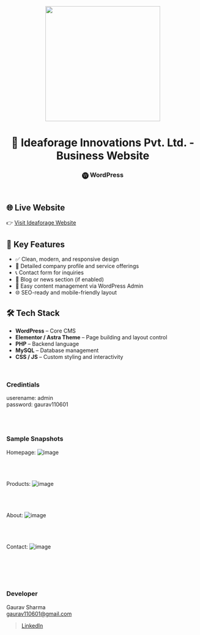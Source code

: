 <p align="center">
  <img src = "images/logo.png" width="300">
</p>

<h1 align="center">
  💼 Ideaforage Innovations Pvt. Ltd. - Business Website
</h1>

<h3 align="center">
   🅦 WordPress
</h3>


<br>

## 🌐 Live Website

👉 [Visit Ideaforage Website](https://idea.toynik.com/)

## 📌 Key Features

- ✅ Clean, modern, and responsive design
- 🏢 Detailed company profile and service offerings
- 📞 Contact form for inquiries
- 🧠 Blog or news section (if enabled)
- 🔗 Easy content management via WordPress Admin
- 🌐 SEO-ready and mobile-friendly layout

## 🛠️ Tech Stack

- **WordPress** – Core CMS
- **Elementor / Astra Theme** – Page building and layout control
- **PHP** – Backend language
- **MySQL** – Database management
- **CSS / JS** – Custom styling and interactivity

<br>

### Credintials
userename: admin <br>
password: gaurav110601 <br>



<br><br>
<!-- ................................................................................................................................. -->


### Sample Snapshots

Homepage:
![image](./images/home.png) <br><br><br><br>

Products: 
![image](./images/products.png) <br><br><br><br>

About:
![image](./images/about.png) <br><br><br><br>

Contact:
![image](./images/contact.png) <br><br><br><br>

<br>

### Developer

Gaurav Sharma <br>
gaurav110601@gmail.com <br>
> [LinkedIn](https://www.linkedin.com/in/gaurav110601/)
<!-- ................................................................................................................................. -->
